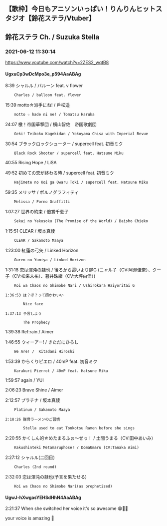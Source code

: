 ## 【歌枠】今日もアニソンいっぱい！りんりんヒットスタジオ【鈴花ステラ/Vtuber】
## 鈴花ステラ Ch. / Suzuka Stella
### 2021-06-12 11:30:14
https://www.youtube.com/watch?v=2ZES2_wqtB8
#### UgxuCp3wDcMpo3e_p594AaABAg
8:39	シャルル / バルーン feat. v flower

		Charles / balloon feat. flower



15:39	motto☆派手にね! / 戶松遥

		motto ☆ hade ni ne! / Tomatsu Haruka



24:07	檄！帝国華撃団 / 横山智佐　帝国歌劇団

		Geki! Teikoku Kagekidan / Yokoyama Chisa with Imperial Revue



30:54	ブラックロックシューター / supercell feat. 初音ミク

		Black Rock Shooter / supercell feat. Hatsune Miku



40:55	Rising Hope / LiSA



49:52	初めての恋が終わる時 / supercell feat. 初音ミク

		Hajimete no Koi ga Owaru Toki / supercell feat. Hatsune Miku



59:35	メリッサ / ポルノグラフィティ

		Melissa / Porno Graffitti



1:07:27	世界の約束 / 倍賞千恵子

		Sekai no Yakusoku (The Promise of the World) / Baisho Chieko



1:15:51	CLEAR / 坂本真綾

		CLEAR / Sakamoto Maaya



1:23:00	紅蓮の弓矢 / Linked Horizon

		Guren no Yumiya / Linked Horizon



1:31:18	恋は渾沌の隷也 / 後ろから這いより隊G (ニャル子（CV:阿澄佳奈）、クー子（CV:松来未祐）、暮井珠緒（CV:大坪由佳）)

		Koi wa Chaos no Shimobe Nari / Ushirokara Haiyoritai G

	1:36:53	は？ほ？って顔かわいい

			Nice face

	1:37:13	予言しよう

			The Prophecy



1:39:38	Ref:rain / Aimer



1:46:55	ウィーアー! / きただにひろし

		We Are! /  Kitadani Hiroshi



1:53:39	からくりピエロ / 40mP feat. 初音ミク

		Karakuri Pierrot / 40mP feat. Hatsune Miku



1:59:57	again / YUI



2:06:23	Brave Shine / Aimer



2:12:57	プラチナ / 坂本真綾

		Platinum / Sakamoto Maaya

	2:18:26	豚骨ラーメンのご習慣

			Stella used to eat Tonkotsu Ramen before she sings



2:20:55	かくしん的☆めたまるふぉ～ぜっ！ / 土間うまる（CV:田中あいみ）

		Kakushinteki Metamaruphose! / DomaUmaru (CV:Tanaka Aimi)



2:27:12	シャルル(二回目)

		Charles (2nd round)



2:32:03	恋は渾沌の隷也(予言を果たせる)

		Koi wa Chaos no Shimobe Nari(as prophetized)

#### UgwJ-hXwgasYEHSdHhN4AaABAg
2:21:37 When she switched her voice it's so awesome 😁👏👏 

your voice is amazing 🔔

